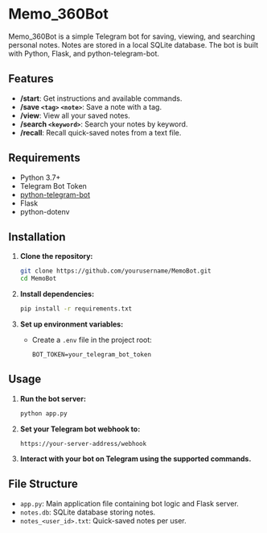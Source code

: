 # Memo_360Bot

Memo_360Bot is a simple Telegram bot for saving, viewing, and searching personal notes. Notes are stored in a local SQLite database. The bot is built with Python, Flask, and python-telegram-bot.

## Features

- **/start**: Get instructions and available commands.
- **/save `<tag>` `<note>`**: Save a note with a tag.
- **/view**: View all your saved notes.
- **/search `<keyword>`**: Search your notes by keyword.
- **/recall**: Recall quick-saved notes from a text file.

## Requirements

- Python 3.7+
- Telegram Bot Token
- [python-telegram-bot](https://python-telegram-bot.org/)
- Flask
- python-dotenv

## Installation

1. **Clone the repository:**
   ```bash
   git clone https://github.com/yourusername/MemoBot.git
   cd MemoBot
   ```

2. **Install dependencies:**
   ```bash
   pip install -r requirements.txt
   ```

3. **Set up environment variables:**
   - Create a `.env` file in the project root:
     ```
     BOT_TOKEN=your_telegram_bot_token
     ```

## Usage

1. **Run the bot server:**
   ```bash
   python app.py
   ```

2. **Set your Telegram bot webhook to:**
   ```
   https://your-server-address/webhook
   ```

3. **Interact with your bot on Telegram using the supported commands.**

## File Structure

- `app.py`: Main application file containing bot logic and Flask server.
- `notes.db`: SQLite database storing notes.
- `notes_<user_id>.txt`: Quick-saved notes per user.
